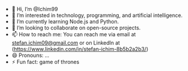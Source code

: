 - 👋 Hi, I’m @Ichim99
- 👀 I’m interested in technology, programming, and artificial intelligence.
- 🌱 I’m currently learning Node.js and Python.
- 💞️ I’m looking to collaborate on open-source projects.
- 📫 How to reach me: You can reach me via email at stefan.ichim09@gmail.com or on LinkedIn at (https://www.linkedin.com/in/stefan-ichim-8b5b2a2b3/)
- 😄 Pronouns: ...
- ⚡ Fun fact: game of thrones

<!---
Ichim99/Ichim99 is a ✨ special ✨ repository because its `README.md` (this file) appears on your GitHub profile.
You can click the Preview link to take a look at your changes.
--->
